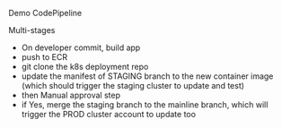 Demo CodePipeline 

Multi-stages 

- On developer commit, build app 
- push to ECR 
- git clone the k8s deployment repo 
- update the manifest of STAGING branch to the new container image (which should trigger the staging cluster to update and test)
- then Manual approval step 
- if Yes, merge the staging branch to the mainline branch, which will trigger the PROD cluster account to update too
